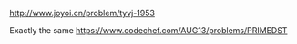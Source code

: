 http://www.joyoi.cn/problem/tyvj-1953

Exactly the same
https://www.codechef.com/AUG13/problems/PRIMEDST